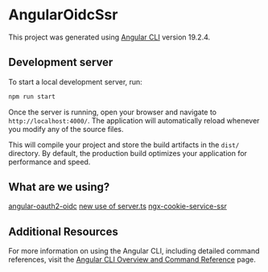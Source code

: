 # AngularOidcSsr

This project was generated using [Angular CLI](https://github.com/angular/angular-cli) version 19.2.4.

## Development server

To start a local development server, run:

```bash
npm run start
```

Once the server is running, open your browser and navigate to `http://localhost:4000/`. The application will automatically reload whenever you modify any of the source files.

This will compile your project and store the build artifacts in the `dist/` directory. By default, the production build optimizes your application for performance and speed.


## What are we using?

[angular-oauth2-oidc](https://www.npmjs.com/package/angular-oauth2-oidc)
[new use of server.ts](https://github.com/pj-labs/angular-ssr-docker)
[ngx-cookie-service-ssr](https://www.npmjs.com/package/ngx-cookie-service-ssr)

## Additional Resources

For more information on using the Angular CLI, including detailed command references, visit the [Angular CLI Overview and Command Reference](https://angular.dev/tools/cli) page.
